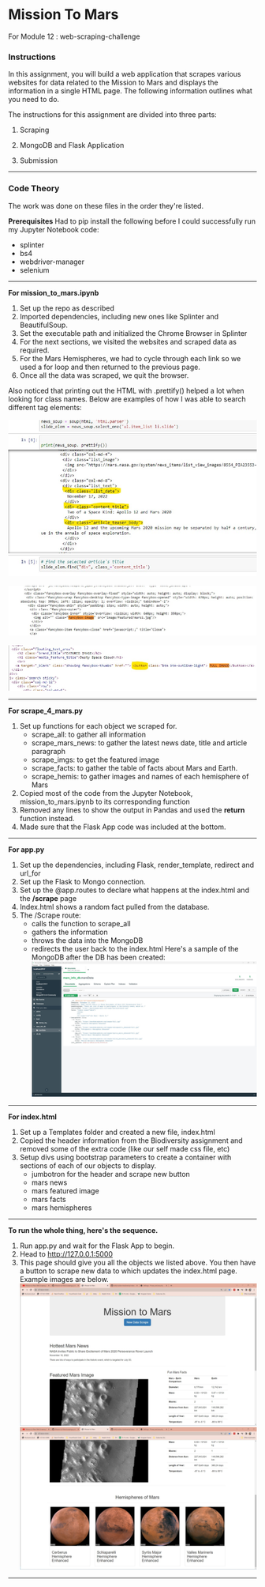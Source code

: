 # Mission To Mars
For Module 12 : web-scraping-challenge 

### Instructions
In this assignment, you will build a web application that scrapes various websites for data related to the Mission to Mars and displays the information in a single HTML page. The following information outlines what you need to do.

The instructions for this assignment are divided into three parts: 

1. Scraping 

2. MongoDB and Flask Application

3. Submission 

<hr>

### Code Theory
The work was done on these files in the order they're listed.

**Prerequisites**
Had to pip install the following before I could successfully run my Jupyter Notebook code:
* splinter
* bs4
* webdriver-manager
* selenium
<hr>

**For mission_to_mars.ipynb**
1. Set up the repo as described
2. Imported dependencies, including new ones like Splinter and BeautifulSoup.
3. Set the executable path and initialized the Chrome Browser in Splinter
4. For the next sections, we visited the websites and scraped data as required.
5. For the Mars Hemispheres, we had to cycle through each link so we used a for loop and then returned to the previous page.
6. Once all the data was scraped, we quit the browser.

Also noticed that printing out the HTML with .prettify() helped a lot when looking for class names. Below are examples of how I was able to search different tag elements:<br/><br/>
![Image](./images/html_for_div_class_names.jpg)<br/><br/>
![Image](./images/html_for_full_image.jpg)<br/><br/>
![Image](./images/html_for_full_img_button.jpg)<br/>


<hr>

**For scrape_4_mars.py**
1. Set up functions for each object we scraped for. 
    * scrape_all: to gather all information
    * scrape_mars_news: to gather the latest news date, title and article paragraph
    * scrape_imgs: to get the featured image
    * scrape_facts: to gather the table of facts about Mars and Earth.
    * scrape_hemis: to gather images and names of each hemisphere of Mars
2. Copied most of the code from the Jupyter Notebook, mission_to_mars.ipynb to its corresponding function
3. Removed any lines to show the output in Pandas and used the **return** function instead.
4. Made sure that the Flask App code was included at the bottom.
<hr>

**For app.py**
1. Set up the dependencies, including Flask, render_template, redirect and url_for
2. Set up the Flask to Mongo connection.
3. Set up the @app.routes to declare what happens at the index.html and the **/scrape** page
4. Index.html shows a random fact pulled from the database.
5. The /Scrape route:
    * calls the function to scrape_all
    * gathers the information
    * throws the data into the MongoDB
    * redirects the user back to the index.html
Here's a sample of the MongoDB after the DB has been created:<br/>
![Image](./images/mongo%20db%20image.jpg)<br/>
<hr>

**For index.html**
1. Set up a Templates folder and created a new file, index.html
2. Copied the header information from the Biodiversity assignment and removed some of the extra code (like our self made css file, etc)
3. Setup divs using bootstrap parameters to create a container with sections of each of our objects to display.
    * jumbotron for the header and scrape new button
    * mars news
    * mars featured image
    * mars facts
    * mars hemispheres
<hr>

**To run the whole thing, here's the sequence.**
1. Run app.py and wait for the Flask App to begin.
2. Head to http://127.0.0.1:5000
3. This page should give you all the objects we listed above.  You then have a button to scrape new data to which updates the index.html page.  Example images are below. <br/>
![Image](./images/webpage1.jpg)<br/>
![Image](./images/webpage2.jpg)<br/>
<hr>

